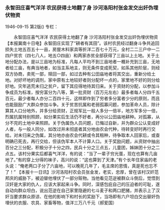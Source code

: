 ### 永智田庄喜气洋洋  农民获得土地翻了身  沙河洛阳村张金发交出奸伪埋伏物资

1946-09-15
第2版()
专栏：

　　永智田庄喜气洋洋
    农民获得土地翻了身
    沙河洛阳村张金发交出奸伪埋伏物资
    【本报冀南十日电】永智田庄实现了“耕者有其田”。该村农民经过翻身斗争共追回损失土地五百五十一亩，房屋木料家具等折洋二百七十万元，全村二二三户中一二四户贫农（四七八人，地五○四亩）和两家赤贫全部获得了三亩以上土地。关于土地分配办法，是以三亩地为标准，凡每人平均不到三亩地者一概补充到三亩，无地者给三亩，有典当地者，如当主系地主，则无条件变成死契，如系其他阶层，则经双方协商，卖死一部，赎回一部，如过去种有公田庙地者将其交出，重新分给土地。对好坏地的调剂，家中原有土地较好者则分配坏一点的，家里地不好的则分给好地。灾年逃荒未归之贫户，留下其应得地待其归来。关于资财的分配，以参加斗争成员为标准，按穷富分为八等，第一批资财（百万元左右）最多者每人分四千五百元，最少者每人亦分二百四十元，这样即作到了穷者多分富者少分的原则，而且也能鼓励广大群众参加斗争。关于贫苦抗属和老弱孤寡问题，参加革命人员，除计算其人口分地外，并多分给资财，正规军比一般人多分一倍半，地方军多分一倍，烈属抗属特别照顾，如分果实后生活仍不好者，再分以公田庙地耕种。对孤寡，从分不完的土地中来照顾。关于伪属伪人员问题，已悔过自新，并为群众公认变成好人者，与一般人同分，如改过并未彻底者其分地由农会代种，待转变好时再行交给。对未归来之伪属，其分地亦由农会代耕或令其租种，待争取本人回家后，或查明确已死去，再行交给，但该伪军本人不计算人口。关于奖励问题，从资财中抽出百分之三分配，积极分子十分之四，民兵十分之三点五，儿童团，姊妹团十分之二点五。该村分果实后都喜气洋洋，有的说：“当了一辈子穷光蛋，现在也算有几亩地了。”有的穿上分得的袜子，高兴的说：“这也算到了天津。”有个长年住家庙的老头说：“俺老两口子分了六亩地，可以晚死几年了，毛主席的恩情，真是死也忘不了！”
    【本报十一日讯】沙河洛阳村农会员张金发，老实，忠厚，曾在该村汉奸范邦庆的威胁下，被迫替他埋伏了一部分赃物。当他看见范逆被群众斗倒后，觉悟到汉奸是大家的仇人，应该大家起来斗争。同时，深感包庇自己的压迫者的可耻，遂自动向群众坦白，说出范逆在自己家里隐避的七斗麦子和两口肥猪，并表示上了汉奸当要求群众原谅、在他的影响下和村长的奖励下，当场即有六户坦白交出替奸伪埋伏的衣服、农具、家畜等物，值洋三万八千元（郝爱国）
